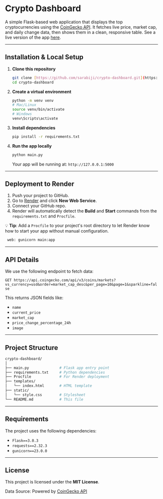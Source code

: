 

# Crypto Dashboard

A simple Flask-based web application that displays the top cryptocurrencies using the [CoinGecko API](https://www.coingecko.com/en/api/documentation). It fetches live price, market cap, and daily change data, then shows them in a clean, responsive table. See a live version of the app [here](https://crypto-dash.onrender.com/).

---

## Installation & Local Setup

1.  **Clone this repository**
    ```bash
    git clone [https://github.com/sarabiji/crypto-dashboard.git](https://github.com/sarabiji/crypto-dashboard.git)
    cd crypto-dashboard
    ```
2.  **Create a virtual environment**
    ```bash
    python -m venv venv
    # Mac/Linux
    source venv/bin/activate
    # Windows
    venv\Scripts\activate
    ```
3.  **Install dependencies**
    ```bash
    pip install -r requirements.txt
    ```
4.  **Run the app locally**
    ```bash
    python main.py
    ```
    Your app will be running at: `http://127.0.0.1:5000`

---

## Deployment to Render

1.  Push your project to GitHub.
2.  Go to [Render](https://render.com/) and click **New Web Service**.
3.  Connect your GitHub repo.
4.  Render will automatically detect the **Build** and **Start** commands from the `requirements.txt` and `Procfile`.

💡 **Tip**: Add a `Procfile` to your project's root directory to let Render know how to start your app without manual configuration.
 ```bash
  web: gunicorn main:app
 ```

---

## API Details

We use the following endpoint to fetch data:

`GET https://api.coingecko.com/api/v3/coins/markets?vs_currency=usd&order=market_cap_desc&per_page=10&page=1&sparkline=false`

This returns JSON fields like:
-   `name`
-   `current_price`
-   `market_cap`
-   `price_change_percentage_24h`
-   `image`

---

## Project Structure
 ```bash
crypto-dashboard/
│
├── main.py              # Flask app entry point
├── requirements.txt     # Python dependencies
├── Procfile             # For Render deployment
├── templates/
│   └── index.html       # HTML template
├── static/
│   └── style.css        # Stylesheet
└── README.md            # This file
 ```

---

## Requirements

The project uses the following dependencies:
-   `Flask==3.0.3`
-   `requests==2.32.3`
-   `gunicorn==23.0.0`

---

## License

This project is licensed under the **MIT License**.

Data Source: Powered by [CoinGecko API](https://www.coingecko.com/en/api)
